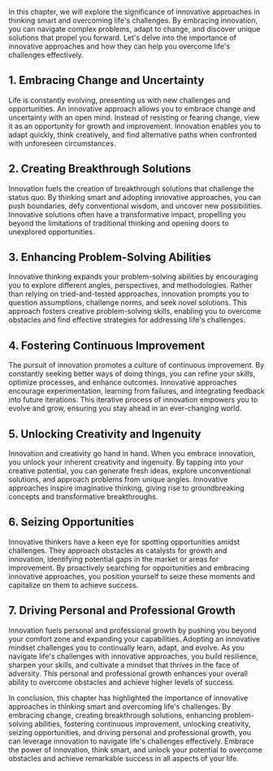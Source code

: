 
In this chapter, we will explore the significance of innovative approaches in thinking smart and overcoming life's challenges. By embracing innovation, you can navigate complex problems, adapt to change, and discover unique solutions that propel you forward. Let's delve into the importance of innovative approaches and how they can help you overcome life's challenges effectively.

**1. Embracing Change and Uncertainty**
---------------------------------------

Life is constantly evolving, presenting us with new challenges and opportunities. An innovative approach allows you to embrace change and uncertainty with an open mind. Instead of resisting or fearing change, view it as an opportunity for growth and improvement. Innovation enables you to adapt quickly, think creatively, and find alternative paths when confronted with unforeseen circumstances.

**2. Creating Breakthrough Solutions**
--------------------------------------

Innovation fuels the creation of breakthrough solutions that challenge the status quo. By thinking smart and adopting innovative approaches, you can push boundaries, defy conventional wisdom, and uncover new possibilities. Innovative solutions often have a transformative impact, propelling you beyond the limitations of traditional thinking and opening doors to unexplored opportunities.

**3. Enhancing Problem-Solving Abilities**
------------------------------------------

Innovative thinking expands your problem-solving abilities by encouraging you to explore different angles, perspectives, and methodologies. Rather than relying on tried-and-tested approaches, innovation prompts you to question assumptions, challenge norms, and seek novel solutions. This approach fosters creative problem-solving skills, enabling you to overcome obstacles and find effective strategies for addressing life's challenges.

**4. Fostering Continuous Improvement**
---------------------------------------

The pursuit of innovation promotes a culture of continuous improvement. By constantly seeking better ways of doing things, you can refine your skills, optimize processes, and enhance outcomes. Innovative approaches encourage experimentation, learning from failures, and integrating feedback into future iterations. This iterative process of innovation empowers you to evolve and grow, ensuring you stay ahead in an ever-changing world.

**5. Unlocking Creativity and Ingenuity**
-----------------------------------------

Innovation and creativity go hand in hand. When you embrace innovation, you unlock your inherent creativity and ingenuity. By tapping into your creative potential, you can generate fresh ideas, explore unconventional solutions, and approach problems from unique angles. Innovative approaches inspire imaginative thinking, giving rise to groundbreaking concepts and transformative breakthroughs.

**6. Seizing Opportunities**
----------------------------

Innovative thinkers have a keen eye for spotting opportunities amidst challenges. They approach obstacles as catalysts for growth and innovation, identifying potential gaps in the market or areas for improvement. By proactively searching for opportunities and embracing innovative approaches, you position yourself to seize these moments and capitalize on them to achieve success.

**7. Driving Personal and Professional Growth**
-----------------------------------------------

Innovation fuels personal and professional growth by pushing you beyond your comfort zone and expanding your capabilities. Adopting an innovative mindset challenges you to continually learn, adapt, and evolve. As you navigate life's challenges with innovative approaches, you build resilience, sharpen your skills, and cultivate a mindset that thrives in the face of adversity. This personal and professional growth enhances your overall ability to overcome obstacles and achieve higher levels of success.

In conclusion, this chapter has highlighted the importance of innovative approaches in thinking smart and overcoming life's challenges. By embracing change, creating breakthrough solutions, enhancing problem-solving abilities, fostering continuous improvement, unlocking creativity, seizing opportunities, and driving personal and professional growth, you can leverage innovation to navigate life's challenges effectively. Embrace the power of innovation, think smart, and unlock your potential to overcome obstacles and achieve remarkable success in all aspects of your life.

